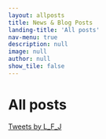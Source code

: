 ```yaml
---
layout: allposts
title: News & Blog Posts
landing-title: 'All posts'
nav-menu: true
description: null
image: null
author: null
show_tile: false
---
```


<h1>All posts</h1>

<a class="twitter-timeline" data-width="300" data-height="300" data-theme="light" href="https://twitter.com/L_F_J?ref_src=twsrc%5Etfw">Tweets by L_F_J</a> <script async src="https://platform.twitter.com/widgets.js" charset="utf-8"></script>
